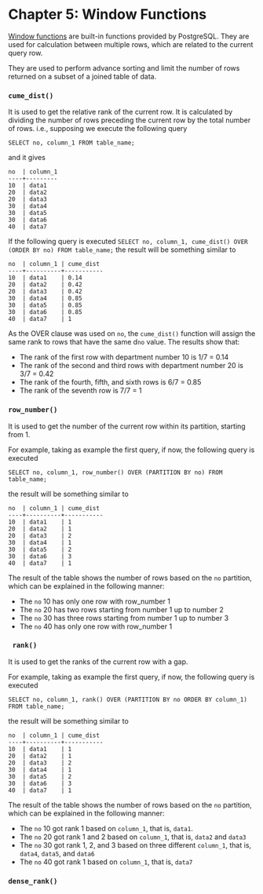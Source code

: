 # Chapter 5: Window Functions

[Window functions](https://www.postgresql.org/docs/current/functions-window.html) are built-in functions provided by PostgreSQL. They are used for calculation between multiple rows, which are related to the current query row.

They are used to perform advance sorting and limit the number of rows returned on a subset of a joined table of data.

### `cume_dist()`

It is used to get the relative rank of the current row. It is calculated by dividing the number of rows preceding the current row by the total number of rows. i.e., supposing we execute the following query

`SELECT no, column_1 FROM table_name;`

and it gives
```
no  | column_1
----+---------
10  | data1
20  | data2
20  | data3
30  | data4
30  | data5
30  | data6
40  | data7
```
If the following query is executed `SELECT no, column_1, cume_dist() OVER (ORDER BY no) FROM table_name;` the result will be something similar to
```
no  | column_1 | cume_dist
----+----------+-----------
10  | data1    | 0.14
20  | data2    | 0.42
20  | data3    | 0.42
30  | data4    | 0.85
30  | data5    | 0.85
30  | data6    | 0.85
40  | data7    | 1
```
As the OVER clause was used on `no`, the `cume_dist()` function will assign the same rank to rows that have the same d`no` value. The results show that:

* The rank of the first row with department number 10 is 1/7 = 0.14
* The rank of the second and third rows with department number 20 is 3/7 = 0.42
* The rank of the fourth, fifth, and sixth rows is 6/7 = 0.85
* The rank of the seventh row is 7/7 = 1

### `row_number()`

It is used to get the number of the current row within its partition, starting from 1.

For example, taking as example the first query, if now, the following query is executed

`SELECT no, column_1, row_number() OVER (PARTITION BY no) FROM table_name;`

the result will be something similar to
```
no  | column_1 | cume_dist
----+----------+-----------
10  | data1    | 1
20  | data2    | 1
20  | data3    | 2
30  | data4    | 1
30  | data5    | 2
30  | data6    | 3
40  | data7    | 1
```

The result of the table shows the number of rows based on the `no` partition, which can be explained in the following manner:

* The `no` 10 has only one row with row_number 1
* The `no` 20 has two rows starting from number 1 up to number 2
* The `no` 30 has three rows starting from number 1 up to number 3
* The `no` 40 has only one row with row_number 1

### ` rank()`

It is used to get the ranks of the current row with a gap.

For example, taking as example the first query, if now, the following query is executed

`SELECT no, column_1, rank() OVER (PARTITION BY no ORDER BY column_1) FROM table_name;`

the result will be something similar to
```
no  | column_1 | cume_dist
----+----------+-----------
10  | data1    | 1
20  | data2    | 1
20  | data3    | 2
30  | data4    | 1
30  | data5    | 2
30  | data6    | 3
40  | data7    | 1
```

The result of the table shows the number of rows based on the `no` partition, which can be explained in the following manner:

* The `no` 10 got rank 1 based on `column_1`, that is, `data1`.
* The `no` 20 got rank 1 and 2 based on `column_1`, that is, `data2` and `data3`
* The `no` 30 got rank 1, 2, and 3 based on three different `column_1`, that is, `data4`, `data5`, and `data6`
* The `no` 40 got rank 1 based on `column_1`, that is, `data7`

### `dense_rank()`

